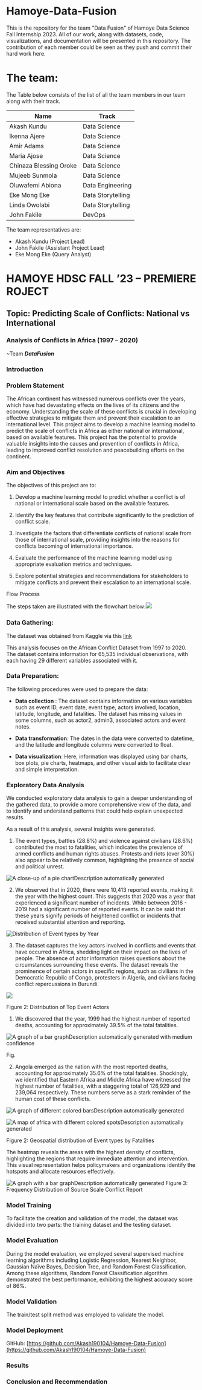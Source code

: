# Hamoye-Data-Fusion
This is the repository for the team "Data Fusion" of Hamoye Data Science Fall Internship 2023. All of our work, along with datasets, code, visualizations, and documentation will be presented in this repository. The contribution of each member could be seen as they push and commit their hard work here.

# The team:

The Table below consists of the list of all the team members in our team along with their track.

| Name | Track |
| --- | --- |
| Akash Kundu | Data Science |
| Ikenna Ajere | Data Science |
| Amir Adams | Data Science |
| Maria Ajose | Data Science |
| Chinaza Blessing Oroke | Data Science |
| Mujeeb Sunmola | Data Science |
| Oluwafemi Abiona | Data Engineering |
| Eke Mong Eke | Data Storytelling |
| Linda Owolabi | Data Storytelling |
| John Fakile | DevOps |




The team representatives are:

- Akash Kundu (Project Lead)
- John Fakile (Assistant Project Lead)
- Eke Mong Eke (Query Analyst)

# HAMOYE HDSC FALL ’23 – PREMIERE ROJECT

## Topic: Predicting Scale of Conflicts: National vs International

### Analysis of Conflicts in Africa (1997 – 2020)
~Team ***DataFusion***

### Introduction

### Problem Statement

The African continent has witnessed numerous conflicts over the years, which have had devastating effects on the lives of its citizens and the economy. Understanding the scale of these conflicts is crucial in developing effective strategies to mitigate them and prevent their escalation to an international level. This project aims to develop a machine learning model to predict the scale of conflicts in Africa as either national or international, based on available features. This project has the potential to provide valuable insights into the causes and prevention of conflicts in Africa, leading to improved conflict resolution and peacebuilding efforts on the continent.

### Aim and Objectives

The objectives of this project are to:

1.  Develop a machine learning model to predict whether a conflict is of national or international scale based on the available features.
    
2.  Identify the key features that contribute significantly to the prediction of conflict scale.
    
3.  Investigate the factors that differentiate conflicts of national scale from those of international scale, providing insights into the reasons for conflicts becoming of international importance.
    
4.  Evaluate the performance of the machine learning model using appropriate evaluation metrics and techniques.
    
5.  Explore potential strategies and recommendations for stakeholders to mitigate conflicts and prevent their escalation to an international scale.
    

Flow Process

The steps taken are illustrated with the ﬂowchart below:![](https://lh7-us.googleusercontent.com/H5MTrQYGPfkjFv8F4MziMFWl7fi5aXVjodiro4pC-8ZHho-QbuvhixkFU_2RE2WUNGBpEu_P7Xq3cTeEtOvY8u1MoshNuoaHjA8SmJq_tmol5R2rjVx0l291H4D2UeJW9WOqh3CiJZI0viSFPcIMYF1VFO2vT4E)

  

### Data Gathering:

The dataset was obtained from Kaggle via this [link](https://www.kaggle.com/datasets/lumierebatalong/africa-conflict-19972020) 

This analysis focuses on the African Conflict Dataset from 1997 to 2020. The dataset contains information for 65,535 individual observations, with each having 29 different variables associated with it.

### Data Preparation:

The following procedures were used to prepare the data:

-   **Data collection** : The dataset contains information on various variables such as event ID, event date, event type, actors involved, location, latitude, longitude, and fatalities. The dataset has missing values in some columns, such as actor2, admin3, associated actors and event notes.
    
-   **Data transformation**: The dates in the data were converted to datetime, and the latitude and longitude columns were converted to float.
    
-   **Data visualization**: Here, information was displayed using bar charts, box plots, pie charts, heatmaps, and other visual aids to facilitate clear and simple interpretation.
    

### Exploratory Data Analysis

We conducted exploratory data analysis to gain a deeper understanding of the gathered data, to provide a more comprehensive view of the data, and to identify and understand patterns that could help explain unexpected results.

As a result of this analysis, several insights were generated.

1.  The event types, battles (28.8%) and violence against civilians (28.6%) contributed the most to fatalities, which indicates the prevalence of armed conflicts and human rights abuses. Protests and riots (over 30%) also appear to be relatively common, highlighting the presence of social and political unrest.
    

![A close-up of a pie chartDescription automatically generated](https://lh7-us.googleusercontent.com/D5f7vwG0UcJ7D7pN5mL56vwMhVOl75neynlS8br92L7bhD1DwnbDfH-iETcElVHJDMg0QDgywWmga8o2ZU0P3nulLV2quezCD8H8Zx62LL0bmx6ttPIKow6pdF8kcFDsJszNQIyviLNKMBtlZnx2b1bbiixByro)

2.  We observed that in 2020, there were 10,413 reported events, making it the year with the highest count. This suggests that 2020 was a year that experienced a significant number of incidents. While between 2016 - 2019 had a significant number of reported events. It can be said that these years signify periods of heightened conflict or incidents that received substantial attention and reporting.
    

![Distribution of Event types by Year](https://lh7-us.googleusercontent.com/O0G--T1kYE_SgyM5X99M3faBKI0GfkhebOSjKBPxRsfoIXnCznt_xztdaH3i2J6sjxP5oHm9O6qZnuaa01hKub4rlKClKzjxCbijAs3_fXdMU6Vf5OmxSo7fpzYCRtqaWXKKnm6xyDSx_WZSlrUuJbilUsthbTE)

3.  The dataset captures the key actors involved in conflicts and events that have occurred in Africa, shedding light on their impact on the lives of people. The absence of actor information raises questions about the circumstances surrounding these events. The dataset reveals the prominence of certain actors in specific regions, such as civilians in the Democratic Republic of Congo, protesters in Algeria, and civilians facing conflict repercussions in Burundi.
    

![](https://lh7-us.googleusercontent.com/E5paiHfVilui0CCN-H4Ew37pxKBPnuEpYA0UT3roOgeiBNrDdMKn5kWU-4HLYdNeE9t6tW4dJQL3JDsko-Dj9jFoXpry34bzVMU7UUshxaynpn0WC_cDx5QjKnLnlN4FXxbjukwBPpRyGiFNxyzLtIYAlQ5lklM)

Figure 2: Distribution of Top Event Actors

  


1.  We discovered that the year, 1999 had the highest number of reported deaths, accounting for approximately 39.5% of the total fatalities.
    

  

![A graph of a bar graphDescription automatically generated with medium confidence](https://lh7-us.googleusercontent.com/TEWxdPeWtuTbdfxBgPDRFtbJ4CNZSweQEcmMMr1fjXdwLNKlGCXTLF7zuSL1tMmfxijGlyvjoHVMoU9jNwEZkFF_eVz-3u3j0vNM1-OOC20ohrthyc8C4h7DMC1N8ipxQjMmfuQhey_niijdAZHV3SlrUiNGL7M)

Fig.

2.  Angola emerged as the nation with the most reported deaths, accounting for approximately 35.6% of the total fatalities. Shockingly, we identified that Eastern Africa and Middle Africa have witnessed the highest number of fatalities, with a staggering total of 126,929 and 239,064 respectively. These numbers serve as a stark reminder of the human cost of these conflicts.
    

  

![A graph of different colored barsDescription automatically generated](https://lh7-us.googleusercontent.com/eEoFBf5tf7ynVWYxbEFjUL8QipvOicIDvYxKfF6rFWirfxChiV13fcLHgfpc-Sow8oXJ4y5AK7jEmEp3lLa1VKrHtTNrKUbz4LRCcXmZpdXvKb172X8y2LScLoplQvQ_FEJ_s3ISp6SItXCNp4T4A7pTirin6jg)

![A map of africa with different colored spotsDescription automatically generated](https://lh7-us.googleusercontent.com/dDAb4O18g36A7ImYlcvwXRp7rpDZacVE-BLIaSiuh4OPgkOP3IaXFoZy1fRV4ierW8iAj3iNf4Hz41s0hkFa_CCEEXsYbWdJmLPBNzyFFaTIcjJNuZqm0FyswkVIgQt285Yh1GcpeqVrqx-sB-ugBOtkag-fntU)

Figure 2: Geospatial distribution of Event types by Fatalities

The heatmap reveals the areas with the highest density of conflicts, highlighting the regions that require immediate attention and intervention. This visual representation helps policymakers and organizations identify the hotspots and allocate resources effectively.

![A graph with a bar graphDescription automatically generated](https://lh7-us.googleusercontent.com/0R55t1lw49PgtkYQjnYfQZ73diFXQkl2iNL-0qsJ1QvV948rK8xCYDss-UY1_KjFHrijG6Um1xHxZCCyAuxM04oSM4iSmzdk2FfNueoAvtCv1zReX8r3z2K5BP7-EQ9IcYDQXQ2jIvuIYI-I7aI3ZGlLG-eq7WI) Figure 3: Frequency Distribution of Source Scale Conflict Report

### Model Training

To facilitate the creation and validation of the model, the dataset was divided into two parts: the training dataset and the testing dataset.

### Model Evaluation

During the model evaluation, we employed several supervised machine learning algorithms including Logistic Regression, Nearest Neighbor, Gaussian Naïve Bayes, Decision Tree, and Random Forest Classification. Among these algorithms, Random Forest Classification algorithm demonstrated the best performance, exhibiting the highest accuracy score of 86%.

  
  
  

### Model Validation

The train/test split method was employed to validate the model.

### Model Deployment

GitHub: [https://github.com/Akash190104/Hamoye-Data-Fusion](https://github.com/Akash190104/Hamoye-Data-Fusion)

### Results

  

 ### Conclusion and Recommendation
